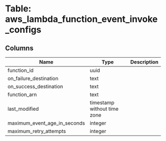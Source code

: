 
# Table: aws_lambda_function_event_invoke_configs

## Columns
| Name        | Type           | Description  |
| ------------- | ------------- | -----  |
|function_id|uuid||
|on_failure_destination|text||
|on_success_destination|text||
|function_arn|text||
|last_modified|timestamp without time zone||
|maximum_event_age_in_seconds|integer||
|maximum_retry_attempts|integer||
